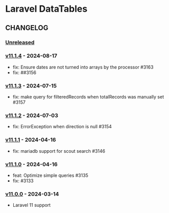 # Laravel DataTables 

## CHANGELOG

### [Unreleased]

### [v11.1.4](https://github.com/yajra/laravel-datatables/compare/v11.1.3...v11.1.4) - 2024-08-17

- fix: Ensure dates are not turned into arrays by the processor #3163
- fix: ##3156

### [v11.1.3](https://github.com/yajra/laravel-datatables/compare/v11.1.2...v11.1.3) - 2024-07-15

- fix: make query for filteredRecords when totalRecords was manually set #3157

### [v11.1.2](https://github.com/yajra/laravel-datatables/compare/v11.1.1...v11.1.2) - 2024-07-03

- fix: ErrorException when direction is null #3154

### [v11.1.1](https://github.com/yajra/laravel-datatables/compare/v11.1.0...v11.1.1) - 2024-04-16

- fix: mariadb support for scout search #3146

### [v11.1.0](https://github.com/yajra/laravel-datatables/compare/v11.0.0...v11.1.0) - 2024-04-16

- feat: Optimize simple queries #3135
- fix: #3133

### [v11.0.0](https://github.com/yajra/laravel-datatables/compare/v11.0.0...master) - 2024-03-14

- Laravel 11 support


[Unreleased]: https://github.com/yajra/laravel-datatables/compare/v11.0.0...master


